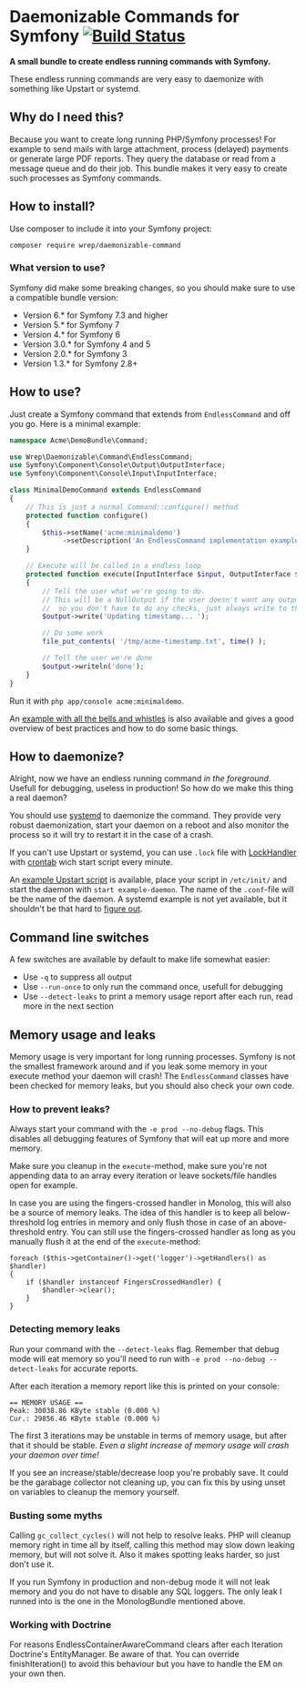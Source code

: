 # Daemonizable Commands for Symfony [![Build Status](https://travis-ci.org/mac-cain13/daemonizable-command.svg?branch=master)](https://travis-ci.org/mac-cain13/daemonizable-command)

**A small bundle to create endless running commands with Symfony.**

These endless running commands are very easy to daemonize with something like Upstart or systemd.

## Why do I need this?
Because you want to create long running PHP/Symfony processes! For example to send mails with large attachment, process (delayed) payments or generate large PDF reports. They query the database or read from a message queue and do their job. This bundle makes it very easy to create such processes as Symfony commands.

## How to install?
Use composer to include it into your Symfony project:

`composer require wrep/daemonizable-command`

### What version to use?
Symfony did make some breaking changes, so you should make sure to use a compatible bundle version:
* Version 6.* for Symfony 7.3 and higher
* Version 5.* for Symfony 7
* Version 4.* for Symfony 6
* Version 3.0.* for Symfony 4 and 5
* Version 2.0.* for Symfony 3
* Version 1.3.* for Symfony 2.8+

## How to use?
Just create a Symfony command that extends from `EndlessCommand` and off you go. Here is a minimal example:

```php
namespace Acme\DemoBundle\Command;

use Wrep\Daemonizable\Command\EndlessCommand;
use Symfony\Component\Console\Output\OutputInterface;
use Symfony\Component\Console\Input\InputInterface;

class MinimalDemoCommand extends EndlessCommand
{
	// This is just a normal Command::configure() method
	protected function configure()
	{
		$this->setName('acme:minimaldemo')
		     ->setDescription('An EndlessCommand implementation example');
	}

	// Execute will be called in a endless loop
	protected function execute(InputInterface $input, OutputInterface $output)
	{
		// Tell the user what we're going to do.
		// This will be a NullOutput if the user doesn't want any output at all,
		//  so you don't have to do any checks, just always write to the output.
		$output->write('Updating timestamp... ');

		// Do some work
		file_put_contents( '/tmp/acme-timestamp.txt', time() );

		// Tell the user we're done
		$output->writeln('done');
	}
}
```

Run it with `php app/console acme:minimaldemo`.

An [example with all the bells and whistles](examples/ExampleCommand.php) is also available and gives a good overview of best practices and how to do some basic things.

## How to daemonize?
Alright, now we have an endless running command *in the foreground*. Usefull for debugging, useless in production! So how do we make this thing a real daemon?

You should use [systemd](http://www.freedesktop.org/wiki/Software/systemd) to daemonize the command. They provide very robust daemonization, start your daemon on a reboot and also monitor the process so it will try to restart it in the case of a crash.

If you can't use Upstart or systemd, you can use `.lock` file with [LockHandler](http://symfony.com/doc/current/components/filesystem/lock_handler.html) with [crontab](https://wikipedia.org/wiki/Cron) wich start script every minute.

An [example Upstart script](https://github.com/mac-cain13/daemonizable-command/blob/master/examples/example-systemd.service) is available, place your script in `/etc/init/` and start the daemon with `start example-daemon`. The name of the `.conf`-file will be the name of the daemon. A systemd example is not yet available, but it shouldn't be that hard to [figure out](http://patrakov.blogspot.nl/2011/01/writing-systemd-service-files.html).

## Command line switches
A few switches are available by default to make life somewhat easier:

* Use `-q` to suppress all output
* Use `--run-once` to only run the command once, usefull for debugging
* Use `--detect-leaks` to print a memory usage report after each run, read more in the next section

## Memory usage and leaks
Memory usage is very important for long running processes. Symfony is not the smallest framework around and if you leak some memory in your execute method your daemon will crash! The `EndlessCommand` classes have been checked for memory leaks, but you should also check your own code.

### How to prevent leaks?
Always start your command with the `-e prod --no-debug` flags. This disables all debugging features of Symfony that will eat up more and more memory.

Make sure you cleanup in the `execute`-method, make sure you're not appending data to an array every iteration or leave sockets/file handles open for example.

In case you are using the fingers-crossed handler in Monolog, this will also be a source of memory leaks. The idea of this handler is to keep all below-threshold log entries in memory and only flush those in case of an above-threshold entry. You can still use the fingers-crossed handler as long as you manually flush it at the end of the `execute`-method:

```
foreach ($this->getContainer()->get('logger')->getHandlers() as $handler)
{
    if ($handler instanceof FingersCrossedHandler) {
        $handler->clear();
    }
}
```

### Detecting memory leaks
Run your command with the `--detect-leaks` flag. Remember that debug mode will eat memory so you'll need to run with `-e prod --no-debug --detect-leaks` for accurate reports.

After each iteration a memory report like this is printed on your console:
```
== MEMORY USAGE ==
Peak: 30038.86 KByte stable (0.000 %)
Cur.: 29856.46 KByte stable (0.000 %)
```

The first 3 iterations may be unstable in terms of memory usage, but after that it should be stable. *Even a slight increase of memory usage will crash your daemon over time!*

If you see an increase/stable/decrease loop you're probably save. It could be the garabage collector not cleaning up, you can fix this by using unset on variables to cleanup the memory yourself.

### Busting some myths
Calling `gc_collect_cycles()` will not help to resolve leaks. PHP will cleanup memory right in time all by itself, calling this method may slow down leaking memory, but will not solve it. Also it makes spotting leaks harder, so just don't use it.

If you run Symfony in production and non-debug mode it will not leak memory and you do not have to disable any SQL loggers. The only leak I runned into is the one in the MonologBundle mentioned above.

### Working with Doctrine
For reasons EndlessContainerAwareCommand clears after each Iteration Doctrine's EntityManager. Be aware of that.
You can override finishIteration() to avoid this behaviour but you have to handle the EM on your own then. 
